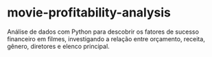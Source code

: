 # movie-profitability-analysis
Análise de dados com Python para descobrir os fatores de sucesso financeiro em filmes, investigando a relação entre orçamento, receita, gênero, diretores e elenco principal.
